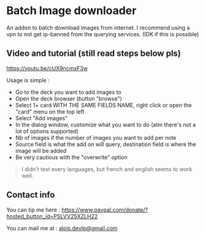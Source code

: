 # Batch Image downloader

An addon to batch download images from internet.
I recommend using a vpn to not get ip-banned from the querying services. (IDK if this is possible)

## Video and tutorial (still read steps below pls)

<https://youtu.be/cUX9ncmxF3w>

Usage is simple :

- Go to the deck you want to add images to
- Open the deck browser (button "browse")
- Select 1+ card WITH THE SAME FIELDS NAME, right click or open the "card" menu on the top left
- Select "Add images"
- In the dialog window, customize what you want to do (atm there's not a lot of options supported)
- Nb of images if the number of images you want to add per note
- Source field is what the add on will query, destination field is where the image will be added
- Be very cautious with the "overwrite" option

> I didn't test every languages, but french and english seems to work well.

## Contact info

You can tip me here :
<https://www.paypal.com/donate/?hosted_button_id=PSLVV25XZLH22>

You can mail me at :
alois.devlp@gmail.com
